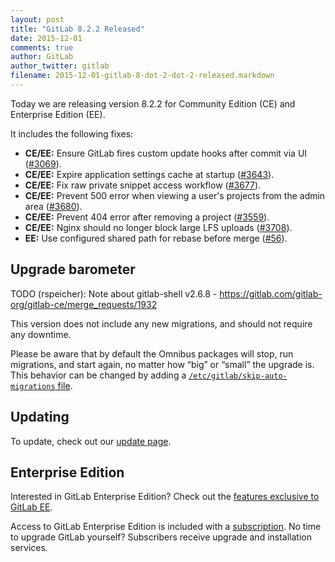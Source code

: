 ```yaml
---
layout: post
title: "GitLab 8.2.2 Released"
date: 2015-12-01
comments: true
author: GitLab
author_twitter: gitlab
filename: 2015-12-01-gitlab-8-dot-2-dot-2-released.markdown
---
```


Today we are releasing version 8.2.2 for Community Edition (CE) and Enterprise
Edition (EE).

It includes the following fixes:

* **CE/EE:** Ensure GitLab fires custom update hooks after commit via UI ([#3069]).
* **CE/EE:** Expire application settings cache at startup ([#3643]).
* **CE/EE:** Fix raw private snippet access workflow ([#3677]).
* **CE/EE:** Prevent 500 error when viewing a user's projects from the admin area
  ([#3680]).
* **CE/EE:** Prevent 404 error after removing a project ([#3559]).
* **CE/EE:** Nginx should no longer block large LFS uploads ([#3708]).
* **EE:** Use configured shared path for rebase before merge ([#56]).

[#3069]: https://gitlab.com/gitlab-org/gitlab-ce/issues/3069
[#3559]: https://gitlab.com/gitlab-org/gitlab-ce/issues/3559
[#3643]: https://gitlab.com/gitlab-org/gitlab-ce/issues/3643
[#3677]: https://gitlab.com/gitlab-org/gitlab-ce/issues/3677
[#3680]: https://gitlab.com/gitlab-org/gitlab-ce/issues/3680
[#3708]: https://gitlab.com/gitlab-org/gitlab-ce/issues/3708
[#56]: https://gitlab.com/gitlab-org/gitlab-ee/issues/56

<!-- more -->

## Upgrade barometer

TODO (rspeicher): Note about gitlab-shell v2.6.8 - https://gitlab.com/gitlab-org/gitlab-ce/merge_requests/1932

This version does not include any new migrations, and should not require any
downtime.

Please be aware that by default the Omnibus packages will stop, run migrations,
and start again, no matter how “big” or “small” the upgrade is. This behavior
can be changed by adding a [`/etc/gitlab/skip-auto-migrations`
file](http://doc.gitlab.com/omnibus/update/README.html).

## Updating

To update, check out our [update page](https://about.gitlab.com/update).

## Enterprise Edition

Interested in GitLab Enterprise Edition?
Check out the [features exclusive to GitLab EE](http://about.gitlab.com/features/#enterprise).

Access to GitLab Enterprise Edition is included with a [subscription](http://www.gitlab.com/pricing).
No time to upgrade GitLab yourself?
Subscribers receive upgrade and installation services.
